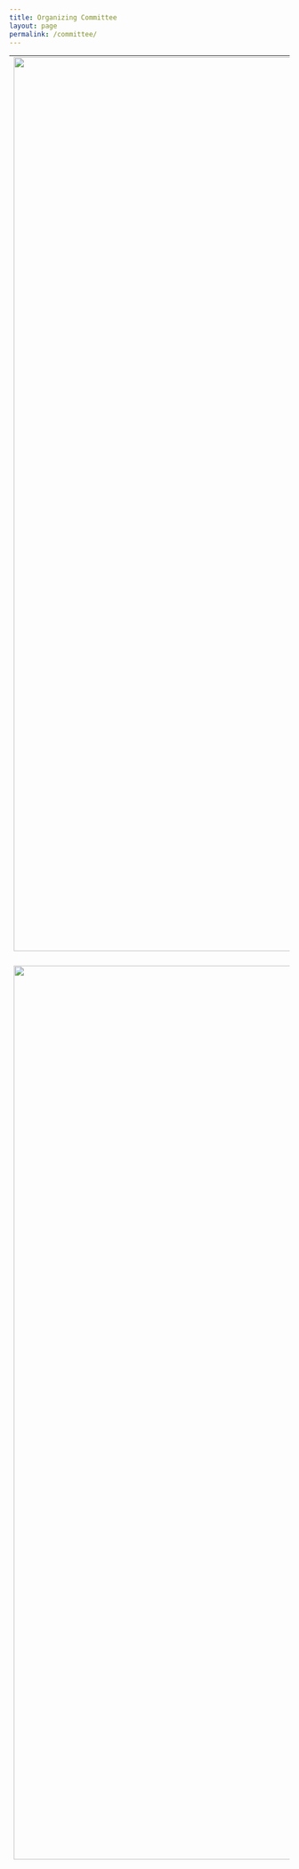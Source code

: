 ```yaml
---
title: Organizing Committee
layout: page
permalink: /committee/
---
```

| | | |
|:-------------------------:|:-------------------------:|:-------------------------:|
|<img width="1604" alt="img1" src="img1">  blah |  <img width="1604" alt="img1" src="img1">  blah|<img width="1604" alt="img1" src="img1">  blah|
|<img width="1604" alt="img1" src="img1">  blah  |  <img width="1604" alt="img1" src="img1">  blah|<img width="1604" alt="img1" src="img1">  blah|
||<img width="1604" alt="img1" src="img1">  blah | |

